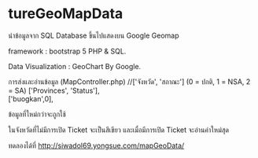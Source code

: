 # tureGeoMapData
นำข้อมูลจาก SQL Database ขึ้นไปแสดงบน Google Geomap 

framework : bootstrap 5
PHP & SQL.


Data Visualization : GeoChart By Google.


การส่งและอ่านข้อมูล (MapController.php)
//['จังหวัด', 'สถาณะ'] (0 = ปกติ, 1 = NSA, 2 = SA)
['Provinces', 'Status'], <br>
['buogkan',0],

ข้อมูลที่ใหม่กว่าจะถูกใช้


ในจังหวัดที่ไม่มีการเปิด Ticket จะเป็นสีเขียว
และเมื่อมีการเปิด Ticket จะอ่านค่าใหม่สุด

ทดลองได้ที่ http://siwadol69.yongsue.com/mapGeoData/
